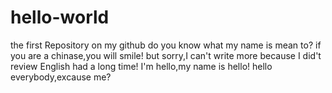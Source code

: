 # hello-world
the first Repository on my github
do you know what my name is mean to?
if you are a chinase,you will smile!
but sorry,I can't write more because I did't review English had a long time! 
I'm hello,my name is hello! hello everybody,excause me?

